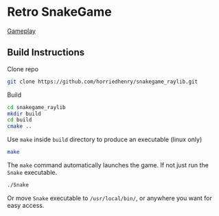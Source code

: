 # Retro SnakeGame

[Gameplay](./media/gameplay.mp4)

## Build Instructions

Clone repo

```bash
git clone https://github.com/horriedhenry/snakegame_raylib.git
```
Build

```bash
cd snakegame_raylib
mkdir build
cd build
cmake ..
```
Use `make` inside `build` directory to produce an executable (linux only)

```bash
make
```
The `make` command automatically launches the game. If not just run the `Snake` executable.

```bash
./Snake
```
Or move `Snake` executable to `/usr/local/bin/`, or anywhere you want for easy access.
